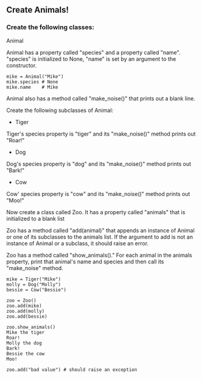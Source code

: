 ## Create Animals!

### Create the following classes:

Animal

Animal has a property called "species" and a property called "name". "species" is initialized to None, "name" is set by an argument to the constructor.

```
mike = Animal("Mike")
mike.species # None
mike.name    # Mike
```

Animal also has a method called "make_noise()" that prints out a blank line.

Create the following subclasses of Animal:

* Tiger

Tiger's species property is "tiger" and its "make_noise()" method prints out "Roar!"

* Dog

Dog's species property is "dog" and its "make_noise()" method prints out "Bark!"

* Cow

Cow' species property is "cow" and its "make_noise()" method prints out "Moo!"

Now create a class called Zoo. It has a property called "animals" that is initialized to a blank list

Zoo has a method called "add(animal)" that appends an instance of Animal or one of its subclasses to the animals list. If the argument to add is not an instance of Animal or a subclass, it should raise an error.

Zoo has a method called "show_animals()." For each animal in the animals property, print that animal's name and species and then call its "make_noise" method.

```
mike = Tiger("Mike")
molly = Dog("Molly")
bessie = Cow("Bessie")

zoo = Zoo()
zoo.add(mike)
zoo.add(molly)
zoo.add(bessie)

zoo.show_animals()
Mike the tiger
Roar!
Molly the dog
Bark!
Bessie the cow
Moo!

zoo.add("bad value") # should raise an exception
```
